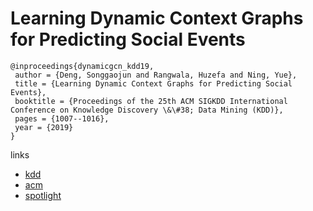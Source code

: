 # Learning Dynamic Context Graphs for Predicting Social Events

```
@inproceedings{dynamicgcn_kdd19,
 author = {Deng, Songgaojun and Rangwala, Huzefa and Ning, Yue},
 title = {Learning Dynamic Context Graphs for Predicting Social Events},
 booktitle = {Proceedings of the 25th ACM SIGKDD International Conference on Knowledge Discovery \&\#38; Data Mining (KDD)},
 pages = {1007--1016},
 year = {2019}
}
```

links
- [kdd](https://www.kdd.org/kdd2019/accepted-papers/view/learning-dynamic-context-graphs-for-predicting-social-events)
- [acm](https://dl.acm.org/citation.cfm?id=3330919)
- [spotlight](https://www.youtube.com/watch?v=QJDoCLDrVE4)
